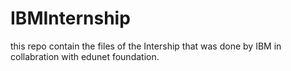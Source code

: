 # IBMInternship
this repo contain the files of the Intership that was done by IBM in collabration with edunet foundation. 
